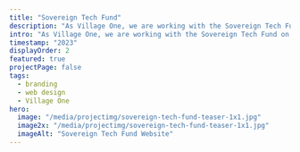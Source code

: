 ```yaml
---
title: "Sovereign Tech Fund"
description: "As Village One, we are working with the Sovereign Tech Fund on their brand and website, to strengthen Open Source software infrastructure."
intro: "As Village One, we are working with the Sovereign Tech Fund on their brand and website, to strengthen Open Source software infrastructure."
timestamp: "2023"
displayOrder: 2
featured: true
projectPage: false
tags:
  - branding
  - web design
  - Village One
hero:
  image: "/media/projectimg/sovereign-tech-fund-teaser-1x1.jpg"
  image2x: "/media/projectimg/sovereign-tech-fund-teaser-1x1.jpg"
  imageAlt: "Sovereign Tech Fund Website"
---
```

